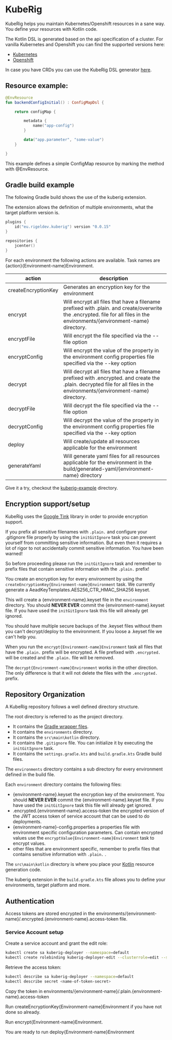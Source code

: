 # KubeRig

KubeRig helps you maintain Kubernetes/Openshift resources in a sane way. You define your resources with Kotlin code.

The Kotlin DSL is generated based on the api specification of a cluster. For vanilla Kubernetes and Openshift you can find the supported versions here:
- [Kubernetes](https://github.com/teyckmans/kuberig-dsl-kubernetes)
- [Openshift](https://github.com/teyckmans/kuberig-dsl-openshift)

In case you have CRDs you can use the KubeRig DSL generator [here](https://github.com/teyckmans/kuberig-dsl). 

## Resource example:

```kotlin
@EnvResource
fun backendConfigInitial() : ConfigMapDsl {

    return configMap {

        metadata {
            name("app-config")
        }

        data("app.parameter", "some-value")
    }

}
```

This example defines a simple ConfigMap resource by marking the method with @EnvResource.

## Gradle build example

The following Gradle build shows the use of the kuberig extension.

The extension allows the definition of multiple environments, what the target platform version is.

```kotlin
plugins {
    id("eu.rigeldev.kuberig") version "0.0.15"
}

repositories {
    jcenter()
}
```



For each environment the following actions are available. Task names are {action}{Environment-name}Environment.

|action|description|
|----|-----------|
|createEncryptionKey|Generates an encryption key for the environment|
|encrypt|Will encrypt all files that have a filename prefixed with .plain. and create/overwrite the .encrypted. file for all files in the environments/{environment-name} directory.|
|encryptFile|Will encrypt the file specified via the --file option|
|encryptConfig|Will encrypt the value of the property in the environment config properties file specified via the --key option|
|decrypt|Will decrypt all files that have a filename prefixed with .encrypted. and create the .plain. decrypted file for all files in the environments/{environment-name} directory.|
|decryptFile|Will decrypt the file specified via the --file option|
|decryptConfig|Will decrypt the value of the property in the environment config properties file specified via the --key option|
|deploy|Will create/update all resources applicable for the environment|
|generateYaml|Will generate yaml files for all resources applicable for the environment in the build/generated-yaml/{environment-name} directory|

Give it a try, checkout the [kuberig-example](https://github.com/teyckmans/kuberig/tree/master/kuberig-example) directory.

## Encryption support/setup

KubeRig uses the [Google Tink](https://github.com/google/tink) library in order to provide encryption support. 

If you prefix all sensitive filenames with `.plain.` and configure your .gitignore file properly by using the `initGitIgnore` task
you can prevent yourself from committing sensitive information. But even then it requires a lot of rigor to not accidentally commit sensitive information. You have been warned!

So before proceeding please run the `initGitIgnore` task and remember to prefix files that contain sensitive information with the `.plain.` prefix! 

You create an encryption key for every environment by using the `createEncryptionKey{Environment-name}Environment` task. We currently generate a AeadKeyTemplates.AES256_CTR_HMAC_SHA256 keyset.

This will create a {environment-name}.keyset file in the `environment` directory. You should **NEVER EVER** commit the {environment-name}.keyset file. If you have used the `initGitIgnore` task this file will already get ignored.

You should have multiple secure backups of the .keyset files without them you can't decrypt/deploy to the environment. If you loose a .keyset file we can't help you.

When you run the `encrypt{Environment-name}Environment` task all files that have the `.plain.` prefix will be encrypted. A file prefixed with `.encrypted.` will be created and the `.plain.` file will be removed.

The `decrypt{Environment-name}Environment` works in the other direction. The only difference is that it will not delete the files with the `.encrypted.` prefix. 

## Repository Organization

A KubeRig repository follows a well defined directory structure.

The root directory is referred to as the project directory. 
- It contains the [Gradle wrapper files](https://docs.gradle.org/current/userguide/gradle_wrapper.html). 
- It contains the `environments` directory.
- It contains the `src\main\kotlin` directory.
- It contains the `.gitignore` file. You can initialize it by executing the `initGitIgnore` task.
- It contains the `settings.gradle.kts` and `build.gradle.kts` Gradle build files.

The `environments` directory contains a sub directory for every environment defined in the build file.

Each `environment` directory contains the following files:
- {environment-name}.keyset the encryption key of the environment. You should **NEVER EVER** commit the {environment-name}.keyset file. If you have used the `initGitIgnore` task this file will already get ignored.
- .encrypted.{environment-name}.access-token the encrypted version of the JWT access token of service account that can be used to do deployments.
- {environment-name}-config.properties a properties file with environment specific configuration parameters. Can contain encrypted values use the `encryptValue{Environment-name}Environment` task to encrypt values.
- other files that are environment specific, remember to prefix files that contains sensitive information with `.plain.` . 

The `src\main\kotlin` directory is where you place your [Kotlin](https://kotlinlang.org/) resource generation code.

The kuberig extension in the `build.gradle.kts` file allows you to define your environments, target platform and more. 

## Authentication

Access tokens are stored encrypted in the environments/{environment-name}/.encrypted.{environment-name}.access-token file.

### Service Account setup

Create a service account and grant the edit role: 

```bash
kubectl create sa kuberig-deployer --namespace=default
kubectl create rolebinding kuberig-deployer-edit --clusterrole=edit --serviceaccount=default:kuberig-deployer --namespace=default
```

Retrieve the access token:
```bash
kubectl describe sa kuberig-deployer --namespace=default
kubectl describe secret <name-of-token-secret>
```

Copy the token in environments/{environment-name}/.plain.{environment-name}.access-token

Run createEncryptionKey{Environment-name}Environment if you have not done so already. 

Run encrypt{Environment-name}Environment.

You are ready to run deploy{Environment-name}Environment
